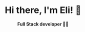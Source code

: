 <h1 align="center">
  Hi there, I'm Eli! 👋
</h1>

<p align="center">
  <strong>Full Stack developer 👨‍💻</strong>
</p>

<!--
**elizabethLomb/elizabethLomb** is a ✨ _special_ ✨ repository because its `README.md` (this file) appears on your GitHub profile.

Here are some ideas to get you started:

- 🔭 I’m currently working on ...
- 🌱 I’m currently learning ...
- 👯 I’m looking to collaborate on ...
- 🤔 I’m looking for help with ...
- 💬 Ask me about ...
- 📫 How to reach me: ...
- 😄 Pronouns: ...
- ⚡ Fun fact: ...
-->
